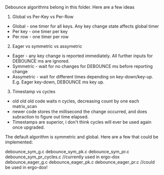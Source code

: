 Debounce algorithms belong in this folder.
Here are a few ideas

1) Global vs Per-Key vs Per-Row
 * Global - one timer for all keys. Any key change state affects global timer
 * Per key - one timer per key
 * Per row - one timer per row

2) Eager vs symmetric vs assymetric
 * Eager - any key change is reported immediately. All further inputs for DEBOUNCE ms are ignored.
 * Symmetric - wait for no changes for DEBOUNCE ms before reporting change
 * Assymetric - wait for different times depending on key-down/key-up. E.g. Eager key-down, DEBOUNCE ms key up.

3) Timestamp vs cycles
 * old old old code waits n cycles, decreasing count by one each matrix_scan
 * newer code stores the millisecond the change occurred, and does subraction to figure out time elapsed.
 * Timestamps are superior, i don't think cycles will ever be used again once upgraded.

The default algorithm is symmetric and global.
Here are a few that could be implemented:

debounce_sym_g.c
debounce_sym_pk.c 
debounce_sym_pr.c 
debounce_sym_pr_cycles.c //currently used in ergo-dox
debounce_eager_g.c
debounce_eager_pk.c
debounce_eager_pr.c //could be used in ergo-dox!
